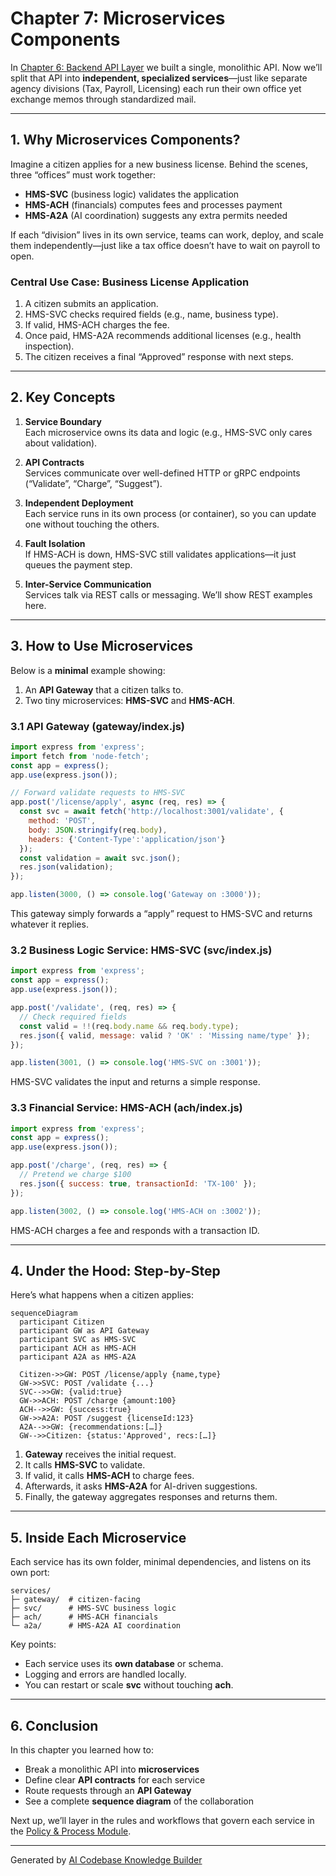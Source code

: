 # Chapter 7: Microservices Components

In [Chapter 6: Backend API Layer](06_backend_api_layer_.md) we built a single, monolithic API. Now we’ll split that API into **independent, specialized services**—just like separate agency divisions (Tax, Payroll, Licensing) each run their own office yet exchange memos through standardized mail.

---

## 1. Why Microservices Components?

Imagine a citizen applies for a new business license. Behind the scenes, three “offices” must work together:

- **HMS-SVC** (business logic) validates the application  
- **HMS-ACH** (financials) computes fees and processes payment  
- **HMS-A2A** (AI coordination) suggests any extra permits needed  

If each “division” lives in its own service, teams can work, deploy, and scale them independently—just like a tax office doesn’t have to wait on payroll to open.

### Central Use Case: Business License Application

1. A citizen submits an application.  
2. HMS-SVC checks required fields (e.g., name, business type).  
3. If valid, HMS-ACH charges the fee.  
4. Once paid, HMS-A2A recommends additional licenses (e.g., health inspection).  
5. The citizen receives a final “Approved” response with next steps.

---

## 2. Key Concepts

1. **Service Boundary**  
   Each microservice owns its data and logic (e.g., HMS-SVC only cares about validation).  

2. **API Contracts**  
   Services communicate over well-defined HTTP or gRPC endpoints (“Validate”, “Charge”, “Suggest”).  

3. **Independent Deployment**  
   Each service runs in its own process (or container), so you can update one without touching the others.  

4. **Fault Isolation**  
   If HMS-ACH is down, HMS-SVC still validates applications—it just queues the payment step.  

5. **Inter-Service Communication**  
   Services talk via REST calls or messaging. We’ll show REST examples here.

---

## 3. How to Use Microservices

Below is a **minimal** example showing:

1. An **API Gateway** that a citizen talks to.  
2. Two tiny microservices: **HMS-SVC** and **HMS-ACH**.  

### 3.1 API Gateway (gateway/index.js)

```js
import express from 'express';
import fetch from 'node-fetch';
const app = express();
app.use(express.json());

// Forward validate requests to HMS-SVC
app.post('/license/apply', async (req, res) => {
  const svc = await fetch('http://localhost:3001/validate', {
    method: 'POST',
    body: JSON.stringify(req.body),
    headers: {'Content-Type':'application/json'}
  });
  const validation = await svc.json();
  res.json(validation);
});

app.listen(3000, () => console.log('Gateway on :3000'));
```
This gateway simply forwards a “apply” request to HMS-SVC and returns whatever it replies.

### 3.2 Business Logic Service: HMS-SVC (svc/index.js)

```js
import express from 'express';
const app = express();
app.use(express.json());

app.post('/validate', (req, res) => {
  // Check required fields
  const valid = !!(req.body.name && req.body.type);
  res.json({ valid, message: valid ? 'OK' : 'Missing name/type' });
});

app.listen(3001, () => console.log('HMS-SVC on :3001'));
```
HMS-SVC validates the input and returns a simple response.

### 3.3 Financial Service: HMS-ACH (ach/index.js)

```js
import express from 'express';
const app = express();
app.use(express.json());

app.post('/charge', (req, res) => {
  // Pretend we charge $100
  res.json({ success: true, transactionId: 'TX-100' });
});

app.listen(3002, () => console.log('HMS-ACH on :3002'));
```
HMS-ACH charges a fee and responds with a transaction ID.

---

## 4. Under the Hood: Step-by-Step

Here’s what happens when a citizen applies:

```mermaid
sequenceDiagram
  participant Citizen
  participant GW as API Gateway
  participant SVC as HMS-SVC
  participant ACH as HMS-ACH
  participant A2A as HMS-A2A

  Citizen->>GW: POST /license/apply {name,type}
  GW->>SVC: POST /validate {...}
  SVC-->>GW: {valid:true}
  GW->>ACH: POST /charge {amount:100}
  ACH-->>GW: {success:true}
  GW->>A2A: POST /suggest {licenseId:123}
  A2A-->>GW: {recommendations:[…]}
  GW-->>Citizen: {status:'Approved', recs:[…]}
```

1. **Gateway** receives the initial request.  
2. It calls **HMS-SVC** to validate.  
3. If valid, it calls **HMS-ACH** to charge fees.  
4. Afterwards, it asks **HMS-A2A** for AI-driven suggestions.  
5. Finally, the gateway aggregates responses and returns them.

---

## 5. Inside Each Microservice

Each service has its own folder, minimal dependencies, and listens on its own port:

```
services/
├─ gateway/  # citizen-facing
├─ svc/      # HMS-SVC business logic
├─ ach/      # HMS-ACH financials
└─ a2a/      # HMS-A2A AI coordination
```

Key points:
- Each service uses its **own database** or schema.  
- Logging and errors are handled locally.  
- You can restart or scale **svc** without touching **ach**.

---

## 6. Conclusion

In this chapter you learned how to:
- Break a monolithic API into **microservices**  
- Define clear **API contracts** for each service  
- Route requests through an **API Gateway**  
- See a complete **sequence diagram** of the collaboration  

Next up, we’ll layer in the rules and workflows that govern each service in the [Policy & Process Module](08_policy___process_module_.md).

---

Generated by [AI Codebase Knowledge Builder](https://github.com/The-Pocket/Tutorial-Codebase-Knowledge)